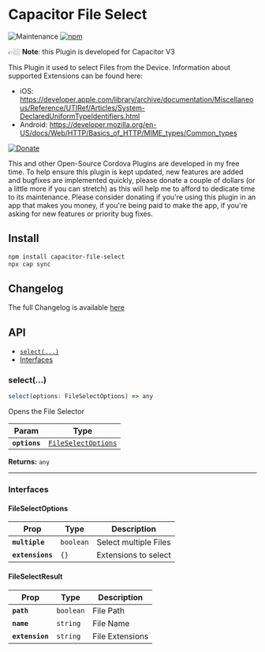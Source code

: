 # Capacitor File Select
![Maintenance](https://img.shields.io/maintenance/yes/2021)
[![npm](https://img.shields.io/npm/v/capacitor-file-select)](https://www.npmjs.com/package/capacitor-file-select)

👉🏼 **Note**: this Plugin is developed for Capacitor V3

This Plugin it used to select Files from the Device. Information about supported Extensions can be found here:
- iOS: https://developer.apple.com/library/archive/documentation/Miscellaneous/Reference/UTIRef/Articles/System-DeclaredUniformTypeIdentifiers.html
- Android: https://developer.mozilla.org/en-US/docs/Web/HTTP/Basics_of_HTTP/MIME_types/Common_types

<!-- DONATE -->
[![Donate](https://www.paypalobjects.com/en_US/i/btn/btn_donateCC_LG_global.gif)](https://www.paypal.com/cgi-bin/webscr?cmd=_s-xclick&hosted_button_id=LMX5TSQVMNMU6&source=url)

This and other Open-Source Cordova Plugins are developed in my free time.
To help ensure this plugin is kept updated, new features are added and bugfixes are implemented quickly, please donate a couple of dollars (or a little more if you can stretch) as this will help me to afford to dedicate time to its maintenance.
Please consider donating if you're using this plugin in an app that makes you money, if you're being paid to make the app, if you're asking for new features or priority bug fixes.
<!-- END DONATE -->

## Install

```bash
npm install capacitor-file-select
npx cap sync
```

## Changelog

The full Changelog is available [here](CHANGELOG.md)

## API

<docgen-index>

* [`select(...)`](#select)
* [Interfaces](#interfaces)

</docgen-index>

<docgen-api>
<!--Update the source file JSDoc comments and rerun docgen to update the docs below-->

### select(...)

```typescript
select(options: FileSelectOptions) => any
```

Opens the File Selector

| Param         | Type                                                            |
| ------------- | --------------------------------------------------------------- |
| **`options`** | <code><a href="#fileselectoptions">FileSelectOptions</a></code> |

**Returns:** <code>any</code>

--------------------


### Interfaces


#### FileSelectOptions

| Prop             | Type                 | Description           |
| ---------------- | -------------------- | --------------------- |
| **`multiple`**   | <code>boolean</code> | Select multiple Files |
| **`extensions`** | <code>{}</code>      | Extensions to select  |


#### FileSelectResult

| Prop            | Type                 | Description     |
| --------------- | -------------------- | --------------- |
| **`path`**      | <code>boolean</code> | File Path       |
| **`name`**      | <code>string</code>  | File Name       |
| **`extension`** | <code>string</code>  | File Extensions |

</docgen-api>
